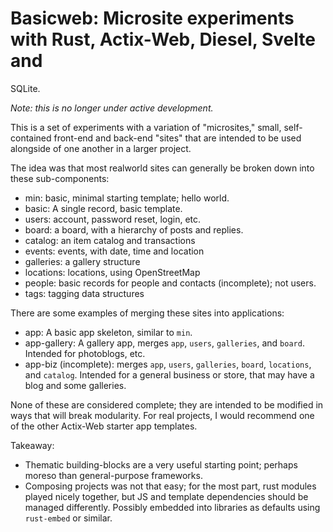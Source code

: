 # Basicweb: Microsite experiments with Rust, Actix-Web, Diesel, Svelte and
SQLite.

*Note: this is no longer under active development.*

This is a set of experiments with a variation of "microsites," small,
self-contained front-end and back-end "sites" that are intended to be
used alongside of one another in a larger project.

The idea was that most realworld sites can generally
be broken down into these sub-components:

- min: basic, minimal starting template; hello world.
- basic: A single record, basic template.
- users: account, password reset, login, etc. 
- board: a board, with a hierarchy of posts and replies.
- catalog: an item catalog and transactions 
- events: events, with date, time and location
- galleries: a gallery structure
- locations: locations, using OpenStreetMap
- people: basic records for people and contacts (incomplete); not users.
- tags: tagging data structures
 
There are some examples of merging these sites into applications:
- app: A basic app skeleton, similar to `min`. 
- app-gallery: A gallery app, merges `app`, `users`, `galleries`, and `board`.
  Intended for photoblogs, etc. 
- app-biz (incomplete): merges `app`, `users`, `galleries`, `board`, `locations`,
  and `catalog`.  Intended for a general business or store, that may have
  a blog and some galleries.

None of these are considered complete; they are intended to be modified
in ways that will break modularity.  For real projects, I would
recommend one of the other Actix-Web starter app templates.

Takeaway:
- Thematic building-blocks are a very useful starting point; perhaps moreso than
  general-purpose frameworks.  
- Composing projects was not that easy; for the most part, rust modules played 
  nicely together, but JS and template dependencies should be managed differently.
  Possibly embedded into libraries as defaults using `rust-embed` or similar. 


